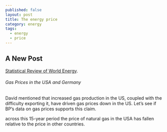 ```yaml
---
published: false
layout: post
title: The energy price
category: energy
tags:
  - energy
  - price
---
```

## A New Post


[Statistical Review of World Energy](http://www.bp.com/en/global/corporate/energy-economics/statistical-review-of-world-energy.html). 



###### Gas Prices in the USA and Germany

David mentioned that increased gas production in the US, coupled with the difficulty exporting it, have driven gas prices down in the US. Let’s see if BP’s data on gas prices supports this claim.

across this 15-year period the price of natural gas in the USA has fallen relative to the price in other countries.
